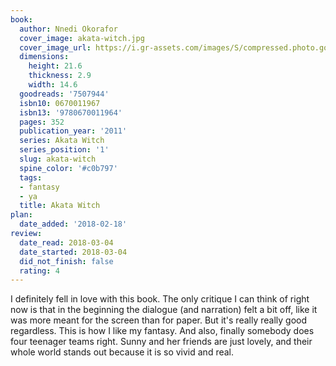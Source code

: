 ```yaml
---
book:
  author: Nnedi Okorafor
  cover_image: akata-witch.jpg
  cover_image_url: https://i.gr-assets.com/images/S/compressed.photo.goodreads.com/books/1347794798l/7507944._SX98_.jpg
  dimensions:
    height: 21.6
    thickness: 2.9
    width: 14.6
  goodreads: '7507944'
  isbn10: 0670011967
  isbn13: '9780670011964'
  pages: 352
  publication_year: '2011'
  series: Akata Witch
  series_position: '1'
  slug: akata-witch
  spine_color: '#c0b797'
  tags:
  - fantasy
  - ya
  title: Akata Witch
plan:
  date_added: '2018-02-18'
review:
  date_read: 2018-03-04
  date_started: 2018-03-04
  did_not_finish: false
  rating: 4
---
```


I definitely fell in love with this book. The only critique I can think of right now is that in the beginning the dialogue (and narration) felt a bit off, like it was more meant for the screen than for paper. But it's really really good regardless. This is how I like my fantasy. And also, finally somebody does four teenager teams right. Sunny and her friends are just lovely, and their whole world stands out because it is so vivid and real.
